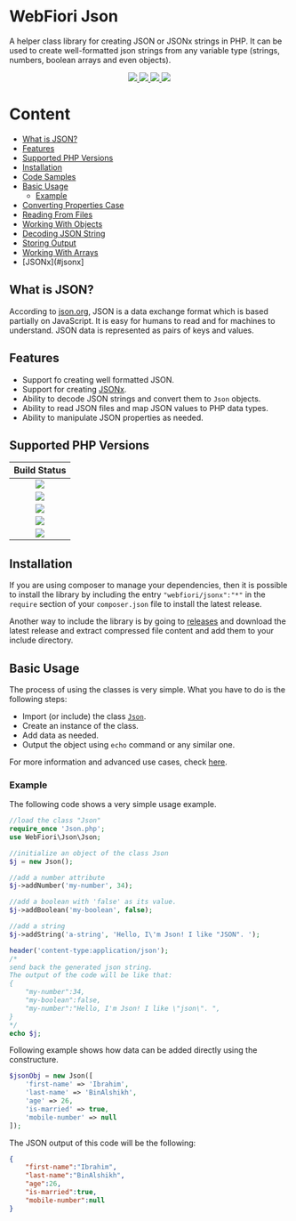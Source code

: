 # WebFiori Json

A helper class library for creating JSON or JSONx strings in PHP. It can be used to create well-formatted json strings from any variable type (strings, numbers, boolean arrays and even objects).

<p align="center">
  <a target="_blank" href="https://github.com/WebFiori/json/actions/workflows/php83.yml">
    <img src="https://github.com/WebFiori/json/actions/workflows/php83.yml/badge.svg?branch=master">
  </a>
  <a href="https://codecov.io/gh/WebFiori/json">
    <img src="https://codecov.io/gh/WebFiori/json/branch/master/graph/badge.svg" />
  </a>
  <a href="https://sonarcloud.io/dashboard?id=WebFiori_json">
      <img src="https://sonarcloud.io/api/project_badges/measure?project=WebFiori_json&metric=alert_status" />
  </a>
  <a href="https://packagist.org/packages/webfiori/jsonx">
    <img src="https://img.shields.io/packagist/dt/webfiori/jsonx?color=light-green">
  </a>
</p>

# Content
* [What is JSON?](what-is-json)
* [Features](#features)
* [Supported PHP Versions](#supported-php-versions)
* [Installation](#installation)
* [Code Samples](#code-samples)
* [Basic Usage](#basic-usage)
  * [Example](#example)
* [Converting Properties Case](#converting-properties-case)
* [Reading From Files](#reading-from-files)
* [Working With Objects](#working-with-objects)
* [Decoding JSON String](#decoding-json-string)
* [Storing Output](#storing-output)
* [Working With Arrays](#working-with-arrays)
* [JSONx](#jsonx]

## What is JSON?

According to [json.org](https://www.json.org/json-en.html), JSON is a data exchange format which is based partially on JavaScript. It is easy for humans to read and for machines to understand. JSON data is represented as pairs of keys and values.

## Features
* Support fo creating well formatted JSON.
* Support for creating [JSONx](https://www.ibm.com/docs/en/datapower-gateways/10.0.1?topic=20-jsonx).
* Ability to decode JSON strings and convert them to `Json` objects.
* Ability to read JSON files and map JSON values to PHP data types.
* Ability to manipulate JSON properties as needed.

## Supported PHP Versions
|                                                                                        Build Status                                                                                         |
|:-------------------------------------------------------------------------------------------------------------------------------------------------------------------------------------------:|
| <a target="_blank" href="https://github.com/WebFiori/json/actions/workflows/php80.yml"><img src="https://github.com/WebFiori/json/workflows/php80.yml/badge.svg?branch=master"></a> |
| <a target="_blank" href="https://github.com/WebFiori/json/actions/workflows/php81.yml"><img src="https://github.com/WebFiori/json/workflows/php81.yml/badge.svg?branch=master"></a> |
| <a target="_blank" href="https://github.com/WebFiori/json/actions/workflows/php82.yml"><img src="https://github.com/WebFiori/json/workflows/php82.yml/badge.svg?branch=master"></a> |
| <a target="_blank" href="https://github.com/WebFiori/json/actions/workflows/php83.yml"><img src="https://github.com/WebFiori/json/workflows/php83.yml/badge.svg?branch=master"></a> |
| <a target="_blank" href="https://github.com/WebFiori/json/actions/workflows/php84.yml"><img src="https://github.com/WebFiori/json/workflows/php84.yml/badge.svg?branch=master"></a> |

## Installation
If you are using composer to manage your dependencies, then it is possible to install the library by including the entry `"webfiori/jsonx":"*"` in the `require` section of your `composer.json` file to install the latest release. 

Another way to include the library is by going to [releases](https://github.com/WebFiori/json/releases) and download the latest release and extract compressed file content and add them to your include directory.

## Basic Usage
The process of using the classes is very simple. What you have to do is the following steps:

  * Import (or include) the class [`Json`](https://github.com/WebFiori/json/blob/master/webfiori/json/Json.php).
  * Create an instance of the class.
  * Add data as needed.
  * Output the object using `echo` command or any similar one.

For more information and advanced use cases, check [here](https://webfiori.com/learn/webfiori-json).

### Example
The following code shows a very simple usage example.

```php
//load the class "Json"
require_once 'Json.php';
use WebFiori\Json\Json;

//initialize an object of the class Json
$j = new Json();

//add a number attribute
$j->addNumber('my-number', 34);

//add a boolean with 'false' as its value. 
$j->addBoolean('my-boolean', false);

//add a string
$j->addString('a-string', 'Hello, I\'m Json! I like "JSON". ');

header('content-type:application/json');
/*
send back the generated json string.
The output of the code will be like that:
{
    "my-number":34,
    "my-boolean":false,
    "my-number":"Hello, I'm Json! I like \"json\". ",
}
*/
echo $j;
```

Following example shows how data can be added directly using the constructure.

``` php
$jsonObj = new Json([
    'first-name' => 'Ibrahim',
    'last-name' => 'BinAlshikh',
    'age' => 26,
    'is-married' => true,
    'mobile-number' => null
]);
```

The JSON output of this code will be the following:

``` json
{
    "first-name":"Ibrahim",
    "last-name":"BinAlshikh",
    "age":26,
    "is-married":true,
    "mobile-number":null
}
```

